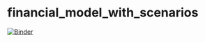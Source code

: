 # financial_model_with_scenarios


[![Binder](https://mybinder.org/badge_logo.svg)](https://mybinder.org/v2/gh/pythontellme/financial_model_with_scenarios/master?filepath=income_statements_scenarios.ipynb)
